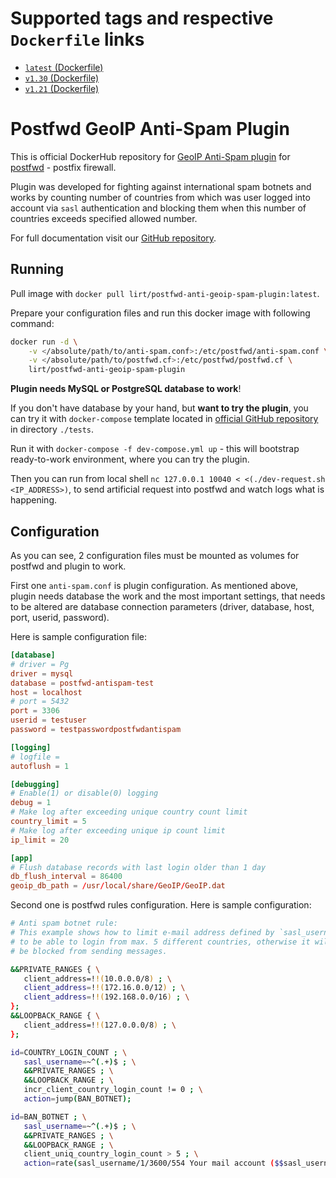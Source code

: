 # Supported tags and respective `Dockerfile` links

* [`latest` (Dockerfile)](https://github.com/Vnet-as/postfwd-anti-geoip-spam-plugin/blob/master/docker/Dockerfile)
* [`v1.30` (Dockerfile)](https://github.com/Vnet-as/postfwd-anti-geoip-spam-plugin/blob/v1.30/docker/Dockerfile)
* [`v1.21` (Dockerfile)](https://github.com/Vnet-as/postfwd-anti-geoip-spam-plugin/blob/v1.21/docker/Dockerfile)

# Postfwd GeoIP Anti-Spam Plugin

This is official DockerHub repository for [GeoIP Anti-Spam plugin](https://github.com/Vnet-as/postfwd-anti-geoip-spam-plugin) for [postfwd](https://postfwd.org/) - postfix firewall.

Plugin was developed for fighting against international spam botnets and works by counting number of countries from which was user logged into account via `sasl` authentication and blocking them when this number of countries exceeds specified allowed number.

For full documentation visit our [GitHub repository](https://github.com/Vnet-as/postfwd-anti-geoip-spam-plugin).

## Running

Pull image with `docker pull lirt/postfwd-anti-geoip-spam-plugin:latest`.

Prepare your configuration files and run this docker image with following command:


```bash
docker run -d \
    -v </absolute/path/to/anti-spam.conf>:/etc/postfwd/anti-spam.conf \
    -v </absolute/path/to/postfwd.cf>:/etc/postfwd/postfwd.cf \
    lirt/postfwd-anti-geoip-spam-plugin
```


**Plugin needs MySQL or PostgreSQL database to work**!

If you don't have database by your hand, but **want to try the plugin**, you can try it with `docker-compose` template located in [official GitHub repository](https://github.com/Vnet-as/postfwd-anti-geoip-spam-plugin/tree/master/tests) in directory `./tests`.

Run it with `docker-compose -f dev-compose.yml up` - this will bootstrap ready-to-work environment, where you can try the plugin.

Then you can run from local shell `nc 127.0.0.1 10040 < <(./dev-request.sh <IP_ADDRESS>)`, to send artificial request into postfwd and watch logs what is happening.

## Configuration

As you can see, 2 configuration files must be mounted as volumes for postfwd and plugin to work.

First one `anti-spam.conf` is plugin configuration. As mentioned above, plugin needs database the work and the most important settings, that needs to be altered are database connection parameters (driver, database, host, port, userid, password).

Here is sample configuration file:


```conf
[database]
# driver = Pg
driver = mysql
database = postfwd-antispam-test
host = localhost
# port = 5432
port = 3306
userid = testuser
password = testpasswordpostfwdantispam

[logging]
# logfile =
autoflush = 1

[debugging]
# Enable(1) or disable(0) logging
debug = 1
# Make log after exceeding unique country count limit
country_limit = 5
# Make log after exceeding unique ip count limit
ip_limit = 20

[app]
# Flush database records with last login older than 1 day
db_flush_interval = 86400
geoip_db_path = /usr/local/share/GeoIP/GeoIP.dat
```

Second one is postfwd rules configuration. Here is sample configuration:

```bash
# Anti spam botnet rule:
# This example shows how to limit e-mail address defined by `sasl_username`
# to be able to login from max. 5 different countries, otherwise it will
# be blocked from sending messages.

&&PRIVATE_RANGES { \
   client_address=!!(10.0.0.0/8) ; \
   client_address=!!(172.16.0.0/12) ; \
   client_address=!!(192.168.0.0/16) ; \
};
&&LOOPBACK_RANGE { \
   client_address=!!(127.0.0.0/8) ; \
};

id=COUNTRY_LOGIN_COUNT ; \
   sasl_username=~^(.+)$ ; \
   &&PRIVATE_RANGES ; \
   &&LOOPBACK_RANGE ; \
   incr_client_country_login_count != 0 ; \
   action=jump(BAN_BOTNET);

id=BAN_BOTNET ; \
   sasl_username=~^(.+)$ ; \
   &&PRIVATE_RANGES ; \
   &&LOOPBACK_RANGE ; \
   client_uniq_country_login_count > 5 ; \
   action=rate(sasl_username/1/3600/554 Your mail account ($$sasl_username) was compromised. Please change your password immediately after next login.);
```
